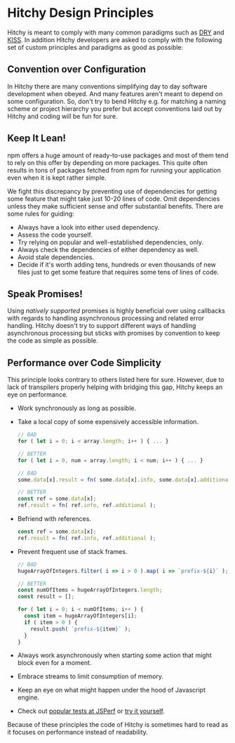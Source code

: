 # Hitchy Design Principles

Hitchy is meant to comply with many common paradigms such as [DRY](https://de.wikipedia.org/wiki/Don%E2%80%99t_repeat_yourself) and [KISS](https://en.wikipedia.org/wiki/KISS_principle). In addition Hitchy developers are asked to comply with the following set of custom principles and paradigms as good as possible:


## Convention over Configuration

In Hitchy there are many conventions simplifying day to day software development when obeyed. And many features aren't meant to depend on some configuration. So, don't try to bend Hitchy e.g. for matching a naming scheme or project hierarchy you prefer but accept conventions laid out by Hitchy and coding will be fun for sure.


## Keep It Lean!

npm offers a huge amount of ready-to-use packages and most of them tend to rely on this offer by depending on more packages. This quite often results in tons of packages fetched from npm for running your application even when it is kept rather simple.

We fight this discrepancy by preventing use of dependencies for getting some feature that might take just 10-20 lines of code. Omit dependencies unless they make sufficient sense and offer substantial benefits. There are some rules for guiding:

* Always have a look into either used dependency. 
* Assess the code yourself.
* Try relying on popular and well-established dependencies, only.
* Always check the dependencies of either dependency as well.
* Avoid stale dependencies.
* Decide if it's worth adding tens, hundreds or even thousands of new files just to get some feature that requires some tens of lines of code.


## Speak Promises! 

Using _natively supported_ promises is highly beneficial over using callbacks with regards to handling asynchronous processing and related error handling. Hitchy doesn't try to support different ways of handling asynchronous processing but sticks with promises by convention to keep the code as simple as possible.


## Performance over Code Simplicity

This principle looks contrary to others listed here for sure. However, due to lack of transpilers properly helping with bridging this gap, Hitchy keeps an eye on performance.

* Work synchronously as long as possible.
* Take a local copy of some expensively accessible information.

  ```javascript
  // BAD
  for ( let i = 0; i < array.length; i++ ) { ... }

  // BETTER
  for ( let i = 0, num = array.length; i < num; i++ ) { ... }

  // BAD
  some.data[x].result = fn( some.data[x].info, some.data[x].additional );

  // BETTER
  const ref = some.data[x];
  ref.result = fn( ref.info, ref.additional );
  ```

* Befriend with references.   

  ```javascript
  const ref = some.data[x];
  ref.result = fn( ref.info, ref.additional );
  ```

* Prevent frequent use of stack frames.

  ```javascript
  // BAD
  hugeArrayOfIntegers.filter( i => i > 0 ).map( i => `prefix-${i}` );
  
  // BETTER
  const numOfItems = hugeArrayOfIntegers.length;
  const result = [];

  for ( let i = 0; i < numOfItems; i++ ) {  
    const item = hugeArrayOfIntegers[i];
    if ( item > 0 ) {
      result.push( `prefix-${item}` );
    }
  }
  ```

* Always work asynchronously when starting some action that might block even for a moment.
* Embrace streams to limit consumption of memory.
* Keep an eye on what might happen under the hood of Javascript engine.
* Check out [popular tests at JSPerf](https://jsperf.com/popular) or [try it yourself](https://jsperf.com/).

Because of these principles the code of Hitchy is sometimes hard to read as it focuses on performance instead of readability.
